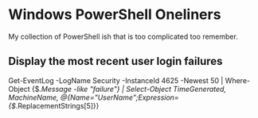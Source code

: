 # Windows PowerShell Oneliners

My collection of PowerShell ish that is too complicated too remember.

## Display the most recent user login failures
Get-EventLog -LogName Security -InstanceId 4625 -Newest 50 | Where-Object {$_.Message -like "*failure*"} | Select-Object TimeGenerated, MachineName, @{Name="UserName";Expression={$_.ReplacementStrings[5]}} 




